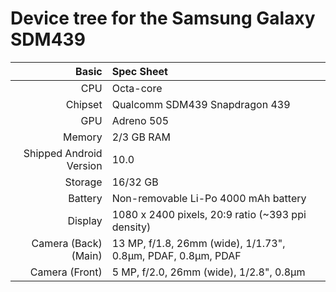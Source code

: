 Device tree for the Samsung Galaxy SDM439
=================================================

| Basic                   | Spec Sheet                                                                                                                     |
| -----------------------:|:------------------------------------------------------------------------------------------------------------------------------ |
| CPU                     | Octa-core                                                                   |
| Chipset                 | Qualcomm SDM439 Snapdragon 439                                                         |
| GPU                     | Adreno 505                                                                         |
| Memory                  | 2/3 GB RAM                                                           |
| Shipped Android Version | 10.0                                                         |
| Storage                 | 16/32 GB                                     |
| Battery                 | Non-removable Li-Po 4000 mAh battery                        |
| Display                 | 1080 x 2400 pixels, 20:9 ratio (~393 ppi density)                                    |
| Camera (Back)(Main)     | 13 MP, f/1.8, 26mm (wide), 1/1.73", 0.8µm, PDAF, 0.8µm, PDAF                              |
| Camera (Front)          | 5 MP, f/2.0, 26mm (wide), 1/2.8", 0.8µm                                                                                      |


